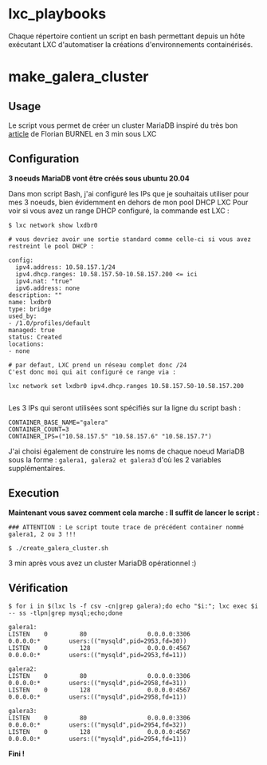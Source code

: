 # lxc_playbooks

Chaque répertoire contient un script en bash permettant depuis un hôte exécutant LXC d'automatiser la créations d'environnements containérisés.

# make_galera_cluster

## Usage
Le script vous permet de créer un cluster MariaDB inspiré du très bon [article](https://www.it-connect.fr/comment-mettre-en-place-mariadb-galera-cluster-sur-debian-11/) de Florian BURNEL en 3 min sous LXC 

## Configuration

**3 noeuds MariaDB vont être créés sous ubuntu 20.04** 

Dans mon script Bash, j'ai configuré les IPs que je souhaitais utiliser pour mes 3 noeuds, bien évidemment en dehors de mon pool DHCP LXC
Pour voir si vous avez un range DHCP configuré, la commande est LXC :

```
$ lxc network show lxdbr0

# vous devriez avoir une sortie standard comme celle-ci si vous avez restreint le pool DHCP :

config:
  ipv4.address: 10.58.157.1/24
  ipv4.dhcp.ranges: 10.58.157.50-10.58.157.200 <= ici
  ipv4.nat: "true"
  ipv6.address: none
description: ""
name: lxdbr0
type: bridge
used_by:
- /1.0/profiles/default
managed: true
status: Created
locations:
- none

# par defaut, LXC prend un réseau complet donc /24
C'est donc moi qui ait configuré ce range via :

lxc network set lxdbr0 ipv4.dhcp.ranges 10.58.157.50-10.58.157.200


```

Les 3 IPs qui seront utilisées sont spécifiés sur la ligne du script bash :

```
CONTAINER_BASE_NAME="galera"
CONTAINER_COUNT=3
CONTAINER_IPS=("10.58.157.5" "10.58.157.6" "10.58.157.7")
```

J'ai choisi également de construire les noms de chaque noeud MariaDB sous la forme : `galera1, galera2 et galera3` d'où les 2 variables supplémentaires.

## Execution

**Maintenant vous savez comment cela marche :
Il suffit de lancer le script :** 

```
### ATTENTION : Le script toute trace de précédent container nommé galera1, 2 ou 3 !!!

$ ./create_galera_cluster.sh

```

3 min après vous avez un cluster MariaDB opérationnel :)

## Vérification
```
$ for i in $(lxc ls -f csv -cn|grep galera);do echo "$i:"; lxc exec $i -- ss -tlpn|grep mysql;echo;done

galera1:
LISTEN    0         80                 0.0.0.0:3306             0.0.0.0:*        users:(("mysqld",pid=2953,fd=30))                                              
LISTEN    0         128                0.0.0.0:4567             0.0.0.0:*        users:(("mysqld",pid=2953,fd=11))                                              

galera2:
LISTEN    0         80                 0.0.0.0:3306             0.0.0.0:*        users:(("mysqld",pid=2958,fd=31))                                              
LISTEN    0         128                0.0.0.0:4567             0.0.0.0:*        users:(("mysqld",pid=2958,fd=11))                                              

galera3:
LISTEN    0         80                 0.0.0.0:3306             0.0.0.0:*        users:(("mysqld",pid=2954,fd=32))                                              
LISTEN    0         128                0.0.0.0:4567             0.0.0.0:*        users:(("mysqld",pid=2954,fd=11))                                             
```

**Fini !**
#


